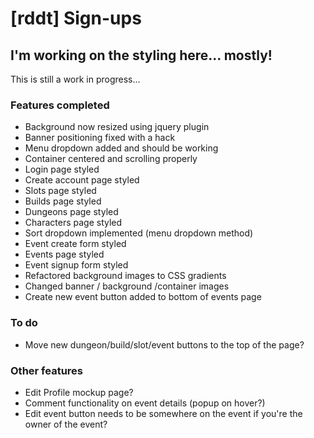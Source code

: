 # [rddt] Sign-ups
## I'm working on the styling here... mostly!

This is still a work in progress...

### Features completed
* Background now resized using jquery plugin
* Banner positioning fixed with a hack
* Menu dropdown added and should be working
* Container centered and scrolling properly
* Login page styled
* Create account page styled
* Slots page styled
* Builds page styled
* Dungeons page styled
* Characters page styled
* Sort dropdown implemented (menu dropdown method)
* Event create form styled
* Events page styled
* Event signup form styled
* Refactored background images to CSS gradients
* Changed banner / background /container images
* Create new event button added to bottom of events page

### To do
* Move new dungeon/build/slot/event buttons to the top of the page?

### Other features
* Edit Profile mockup page?
* Comment functionality on event details (popup on hover?)
* Edit event button needs to be somewhere on the event if you're the owner of the event?
